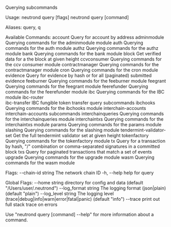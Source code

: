 Querying subcommands

Usage:
  neutrond query [flags]
  neutrond query [command]

Aliases:
  query, q

Available Commands:
  account                  Query for account by address
  adminmodule              Querying commands for the adminmodule module
  auth                     Querying commands for the auth module
  authz                    Querying commands for the authz module
  bank                     Querying commands for the bank module
  block                    Get verified data for a the block at given height
  ccvconsumer              Querying commands for the ccv consumer module
  contractmanager          Querying commands for the contractmanager module
  cron                     Querying commands for the cron module
  evidence                 Query for evidence by hash or for all (paginated) submitted evidence
  feeburner                Querying commands for the feeburner module
  feegrant                 Querying commands for the feegrant module
  feerefunder              Querying commands for the feerefunder module
  ibc                      Querying commands for the IBC module
  ibc-router               
  ibc-transfer             IBC fungible token transfer query subcommands
  ibchooks                 Querying commands for the ibchooks module
  interchain-accounts      interchain-accounts subcommands
  interchainqueries        Querying commands for the interchainqueries module
  interchaintxs            Querying commands for the interchaintxs module
  params                   Querying commands for the params module
  slashing                 Querying commands for the slashing module
  tendermint-validator-set Get the full tendermint validator set at given height
  tokenfactory             Querying commands for the tokenfactory module
  tx                       Query for a transaction by hash, "<addr>/<seq>" combination or comma-separated signatures in a committed block
  txs                      Query for paginated transactions that match a set of events
  upgrade                  Querying commands for the upgrade module
  wasm                     Querying commands for the wasm module

Flags:
      --chain-id string   The network chain ID
  -h, --help              help for query

Global Flags:
      --home string         directory for config and data (default "/Users/user/.neutrond")
      --log_format string   The logging format (json|plain) (default "plain")
      --log_level string    The logging level (trace|debug|info|warn|error|fatal|panic) (default "info")
      --trace               print out full stack trace on errors

Use "neutrond query [command] --help" for more information about a command.
